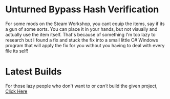 # Unturned Bypass Hash Verification
For some mods on the Steam Workshop, you cant equip the items, say if its a gun of some sorts. You can place it in your hands, but not visually and actually use the item itself. That's because of something I'm too lazy to research but I found a fix and stuck the fix into a small little C# Windows program that will apply the fix for you without you having to deal with every file its self! 

# Latest Builds
For those lazy people who don't want to or _can't_ build the given project, [Click Here](https://github.com/Like50Wizards/UnturnedBypassHashVerification/releases/tag/BHV)
